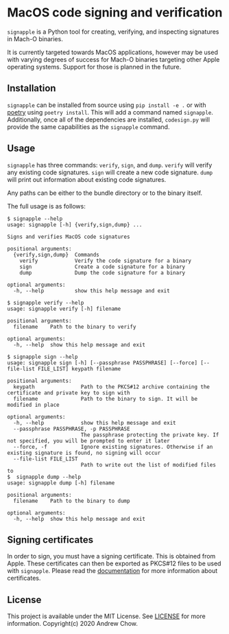 # MacOS code signing and verification

`signapple` is a Python tool for creating, verifying, and inspecting signatures in Mach-O binaries.

It is currently targeted towards MacOS applications, however may be used with varying degrees of success for Mach-O binaries targeting other Apple operating systems.
Support for those is planned in the future.

## Installation

`signapple` can be installed from source using `pip install -e .` or with [poetry](https://python-poetry.org/) using `poetry install`.
This will add a command named `signapple`.
Additionally, once all of the dependencies are installed, `codesign.py` will provide the same capabilities as the `signapple` command.

## Usage

`signapple` has three commands: `verify`, `sign`, and `dump`.
`verify` will verify any existing code signatures.
`sign` will create a new code signature.
`dump` will print out information about existing code signatures.

Any paths can be either to the bundle directory or to the binary itself.

The full usage is as follows:
```
$ signapple --help
usage: signapple [-h] {verify,sign,dump} ...

Signs and verifies MacOS code signatures

positional arguments:
  {verify,sign,dump}  Commands
    verify            Verify the code signature for a binary
    sign              Create a code signature for a binary
    dump              Dump the code signature for a binary

optional arguments:
  -h, --help          show this help message and exit

$ signapple verify --help
usage: signapple verify [-h] filename

positional arguments:
  filename    Path to the binary to verify

optional arguments:
  -h, --help  show this help message and exit

$ signapple sign --help
usage: signapple sign [-h] [--passphrase PASSPHRASE] [--force] [--file-list FILE_LIST] keypath filename

positional arguments:
  keypath               Path to the PKCS#12 archive containing the certificate and private key to sign with
  filename              Path to the binary to sign. It will be modified in place

optional arguments:
  -h, --help            show this help message and exit
  --passphrase PASSPHRASE, -p PASSPHRASE
                        The passphrase protecting the private key. If not specified, you will be prompted to enter it later
  --force, -f           Ignore existing signatures. Otherwise if an existing signature is found, no signing will occur
  --file-list FILE_LIST
                        Path to write out the list of modified files to
$  signapple dump --help
usage: signapple dump [-h] filename

positional arguments:
  filename    Path to the binary to dump

optional arguments:
  -h, --help  show this help message and exit
```

## Signing certificates

In order to sign, you must have a signing certificate.
This is obtained from Apple.
These certificates can then be exported as PKCS#12 files to be used with `signapple`.
Please read the [documentation](docs/certificates.md) for more information about certificates.

## License

This project is available under the MIT License. See [LICENSE](LICENSE) for more information. Copyright(c) 2020 Andrew Chow.
